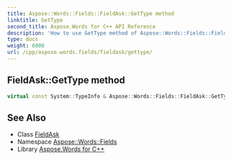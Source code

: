 ```yaml
---
title: Aspose::Words::Fields::FieldAsk::GetType method
linktitle: GetType
second_title: Aspose.Words for C++ API Reference
description: 'How to use GetType method of Aspose::Words::Fields::FieldAsk class in C++.'
type: docs
weight: 6000
url: /cpp/aspose.words.fields/fieldask/gettype/
---
```

## FieldAsk::GetType method




```cpp
virtual const System::TypeInfo & Aspose::Words::Fields::FieldAsk::GetType() const override
```

## See Also

* Class [FieldAsk](../)
* Namespace [Aspose::Words::Fields](../../)
* Library [Aspose.Words for C++](../../../)
